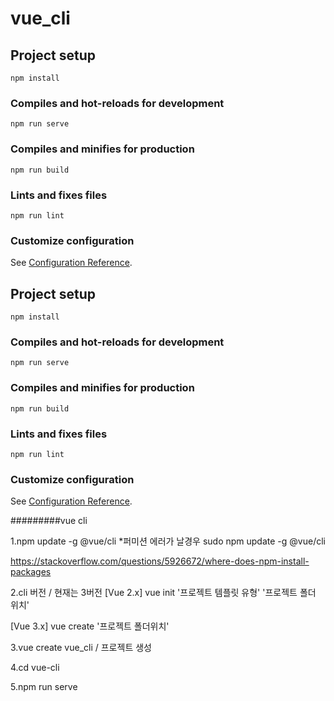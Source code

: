 # vue_cli

## Project setup
```
npm install
```

### Compiles and hot-reloads for development
```
npm run serve
```

### Compiles and minifies for production
```
npm run build
```

### Lints and fixes files
```
npm run lint
```

### Customize configuration
See [Configuration Reference](https://cli.vuejs.org/config/).


## Project setup
```
npm install
```

### Compiles and hot-reloads for development
```
npm run serve
```

### Compiles and minifies for production
```
npm run build
```

### Lints and fixes files
```
npm run lint
```

### Customize configuration
See [Configuration Reference](https://cli.vuejs.org/config/).




#########vue cli

1.npm update -g @vue/cli
*퍼미션 에러가 날경우 
sudo npm update -g @vue/cli

https://stackoverflow.com/questions/5926672/where-does-npm-install-packages

2.cli 버전 / 현재는 3버전
[Vue 2.x]
vue init '프로젝트 템플릿 유형' '프로젝트 폴더 위치'

[Vue 3.x]
vue create '프로젝트 폴더위치'

3.vue create vue_cli / 프로젝트 생성

4.cd vue-cli

5.npm run serve